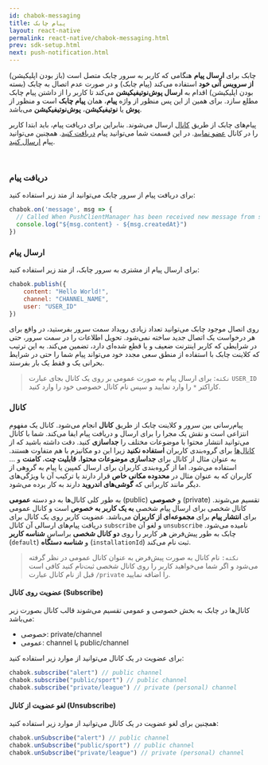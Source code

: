 ```yaml
---
id: chabok-messaging
title: پیام چابک
layout: react-native
permalink: react-native/chabok-messaging.html
prev: sdk-setup.html
next: push-notification.html
---
```


چابک برای **ارسال پیام** هنگامی که کاربر به سرور چابک متصل است (باز بودن اپلیکیشن) **از سرویس آنی خود** استفاده می‌کند (پیام چابک) و در صورت عدم اتصال به چابک (بسته بودن اپلیکیشن) اقدام به **ارسال پوش‌نوتیفیکیشن** می‌کند تا کاربر را از داشتن پیام چابک مطلع سازد. برای همین از این پس منظور از واژه **پیام**، همان **پیام چابک** است و منظور از **پوش** یا **نوتیفیکیشن**، **پوش‌نوتیفیکیشن** می‌باشد.

 پیام‌های چابک از طریق [کانال‌](/react-native/chabok-messaging.html#کانال) ارسال می‌شوند. بنابراین برای دریافت پیام، باید ابتدا کاربر را در کانال [عضو نمایید](/react-native/chabok-messaging.html#عضویت-روی-کانال-subscribe). در این قسمت شما می‌توانید پیام [دریافت کنید](/react-native/chabok-messaging.html#دریافت-پیام). همچنین می‌توانید پیام [ارسال کنید](/react-native/chabok-messaging.html#ارسال-پیام).

<Br>

### دریافت پیام

برای دریافت پیام از سرور چابک می‌توانید از متد زیر استفاده کنید:

```javascript
chabok.on('message', msg => {
  // Called When PushClientManager has been received new message from server
  console.log("${msg.content} - ${msg.createdAt}")
})
```

### ارسال پیام

برای ارسال پیام از مشتری به سرور چابک، از متد زیر استفاده کنید:

```javascript
chabok.publish({
    content: "Hello World!",
    channel: "CHANNEL_NAME",
    user: "USER_ID"
})
```

روی اتصال موجود چابک می‌توانید تعداد زیادی رویداد سمت سرور بفرستید، در واقع برای هر درخواست یک اتصال جدید ساخته نمی‌شود. تحویل اطلاعات را در سمت سرور، حتی در شرایطی که کاربر اینترنت ضعیف و یا قطع شده‌ای دارد، تضمین می‌کند. به این ترتیب که کلاینت چابک با استفاده از منطق سعی مجدد خود می‌تواند پیام‌ شما را حتی در شرایط بحرانی یک و فقط یک بار بفرستد.

> `نکته`: برای ارسال پیام به صورت عمومی بر روی یک کانال بجای عبارت `USER_ID` کاراکتر `*` را وارد نمایید و سپس نام کانال خصوصی خود را وارد کنید.

### کانال

پیام‌رسانی بین سرور و کلاینت‌ چابک از طریق **کانال‌** انجام می‌شود. کانال یک مفهوم انتزاعی است و نقش یک مجرا را برای ارسال و دریافت پیام ایفا می‌کند. شما با کانال می‌توانید انتشار محتوا با موضوعات مختلف را **جداسازی** کنید. دقت داشته باشید که از [کانال‌ها](react-native/chabok-messaging.html#کانال) برای گروه‌بندی کاربران **استفاده نکنید** زیرا این دو مکانیزم با هم متفاوت هستند. به عنوان مثال از کانال برای **جداسازی موضوعات محتوا**، **قابلیت چت**، **کامنت** و ... استفاده می‌شود. اما از گروه‌بندی کاربران برای ارسال کمپین یا پیام به گروهی از کاربران که به عنوان مثال در **محدوده مکانی خاص** قرار دارند یا ترکیب آن با ویژگی‌های دیگر مانند کاربرانی که **گوشی‌های اندروید** دارند به کار برده می‌شود.

به طور کلی کانال‌ها به دو دسته **عمومی** (public) و **خصوصی** (private) تقسیم می‌شوند. کانال شخصی برای ارسال پیام شخصی **به یک کاربر به خصوص** است و کانال عمومی برای **انتشار پیام** برای **مجموعه‌ای از کاربران** می‌باشد. عضویت کاربر روی یک کانال برای دریافت پیام‌های ارسالی آن کانال `subscribe` و لغو آن `unsubscribe` نامیده می‌شود. چابک به طور پیش‌فرض هر کاربر را روی **دو کانال شخصی** براساس **شناسه کاربر** (`default`) و **شناسه دستگاه** (`installationId`)  ثبت نام می‌کند. 

> `نکته:` نام کانال به صورت پیش‌فرض به عنوان کانال عمومی در نظر گرفته می‌شود و اگر شما می‌خواهید کاربر را روی کانال شخصی ثبت‌نام کنید کافی است قبل از نام کانال عبارت `/private` را اضافه نمایید.

#### عضویت روی کانال (Subscribe)

کانال‌ها در چابک به بخش خصوصی و عمومی تقسیم می‌شوند قالب کانال بصورت زیر می‌باشد:

- خصوصی: private/channel
- عمومی: channel یا public/channel

برای عضویت در یک کانال می‌توانید از موارد زیر استفاده کنید:

```javascript
chabok.subscribe("alert") // public channel
chabok.subscribe("public/sport") // public channel
chabok.subscribe("private/league") // private (personal) channel
```

#### لغو عضویت از کانال (Unsubscribe)

همچنین برای لغو عضویت در یک کانال می‌توانید از موارد زیر استفاده کنید:

```javascript
chabok.unSubscribe("alert") // public channel
chabok.unSubscribe("public/sport") // public channel
chabok.unSubscribe("private/league") // private (personal) channel
```
